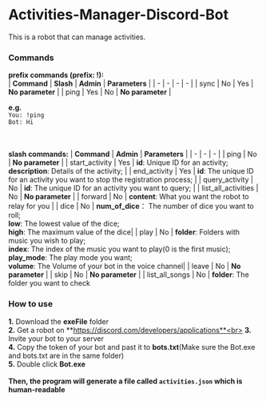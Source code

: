 # Activities-Manager-Discord-Bot
This is a robot that can manage activities.

### Commands

**prefix commands (prefix: !):**<br>
| **Command** | **Slash** | **Admin** | **Parameters** |
| - | - | - | - |
| sync | No | Yes | **No parameter** |
| ping | Yes | No | **No parameter** |

**e.g.**<br>
`You: !ping`<br>
`Bot: Hi`<br><br><br>

**slash commands:**
| **Command** | **Admin** | **Parameters** |
| - | - | - |
| ping | No | **No parameter** |
| start_activity | Yes | **id**: Unique ID for an activity;<br>**description**: Details of the activity; |
| end_activity | Yes | **id**: The unique ID for an activity you want to stop the registration process; |
| query_activity | No | **id**: The unique ID for an activity you want to query; |
| list_all_activities | No | **No parameter** |
| forward | No | **content**: What you want the robot to relay for you |
| dice | No | **num_of_dice**： The number of dice you want to roll;<br>**low**: The lowest value of the dice;<br>**high**: The maximum value of the dice|
| play | No | **folder**: Folders with music you wish to play;<br>**index**: The index of the music you want to play(0 is the first music);<br>**play_mode**: The play mode you want;<br>**volume**: The Volume of your bot in the voice channel|
| leave | No | **No parameter** |
| skip | No | **No parameter** |
| list_all_songs | No | **folder**: The folder you want to check 

### How to use<br>
**1.** Download the **exeFile** folder<br>
**2.** Get a robot on **https://discord.com/developers/applications**<br>
**3.** Invite your bot to your server<br>
**4.** Copy the token of your bot and past it to **bots.txt**(Make sure the Bot.exe and bots.txt are in the same folder)<br>
**5.** Double click **Bot.exe**<br><br>
**Then, the program will generate a file called ` activities.json ` which is human-readable**
